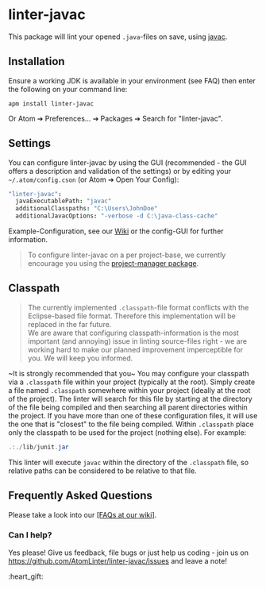 # linter-javac

This package will lint your opened `.java`-files on save, using [javac](javac-docs).

## Installation

Ensure a working JDK is available in your environment (see FAQ) then enter the following on your command line:

    apm install linter-javac

Or Atom ➔ Preferences... ➔ Packages ➔ Search for "linter-javac".

## Settings

You can configure linter-javac by using the GUI (recommended - the GUI offers a description and validation of the settings) or by editing your `~/.atom/config.cson` (or Atom ➔ Open Your Config):

```coffeescript
"linter-javac":
  javaExecutablePath: "javac"
  additionalClasspaths: "C:\Users\JohnDoe"
  additionalJavacOptions: "-verbose -d C:\java-class-cache"
```
Example-Configuration, see our [Wiki](wiki) or the config-GUI for further information.

> To configure linter-javac on a per project-base, we currently encourage you using the [project-manager package](project-manager).

## Classpath

> The currently implemented `.classpath`-file format conflicts with the Eclipse-based file format. Therefore this implementation will be replaced in the far future.  
We are aware that configuring classpath-information is the most important (and annoying) issue in linting source-files right - we are working hard to make our planned improvement imperceptible for you. We will keep you informed.

~It is strongly recommended that you~ You may configure your classpath via a `.classpath` file within your project (typically at the root). Simply create a file named `.classpath` somewhere within your project (ideally at the root of the project). The linter will search for this file by starting at the directory of the file being compiled and then searching all parent directories within the project. If you have more than one of these configuration files, it will use the one that is "closest" to the file being compiled. Within `.classpath` place only the classpath to be used for the project (nothing else). For example:

```java
.:./lib/junit.jar
```

This linter will execute `javac` within the directory of the `.classpath`
file, so relative paths can be considered to be relative to that file.

## Frequently Asked Questions

Please take a look into our [[FAQs at our wiki]](faqs).

### Can I help?

Yes please! Give us feedback, file bugs or just help us coding - join us on https://github.com/AtomLinter/linter-javac/issues and leave a note!


:heart_gift:



[javac-docs]: https://docs.oracle.com/javase/8/docs/technotes/tools/unix/javac.html
[Wiki]: https://github.com/AtomLinter/linter-javac/wiki
[project-manager]: https://atom.io/packages/project-manager
[faqs]: https://github.com/AtomLinter/linter-javac/wiki#frequently-asked-questions

